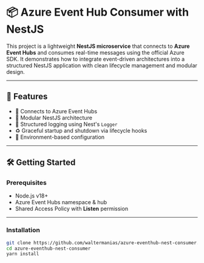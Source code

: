 # 📦 Azure Event Hub Consumer with NestJS

This project is a lightweight **NestJS microservice** that connects to **Azure Event Hubs** and consumes real-time messages using the official Azure SDK. It demonstrates how to integrate event-driven architectures into a structured NestJS application with clean lifecycle management and modular design.

---

## 🚀 Features

- 🔌 Connects to Azure Event Hubs
- 🧩 Modular NestJS architecture
- 🧾 Structured logging using Nest's `Logger`
- ♻️ Graceful startup and shutdown via lifecycle hooks
- 🔐 Environment-based configuration

---

## 🛠️ Getting Started

### Prerequisites

- Node.js v18+
- Azure Event Hubs namespace & hub
- Shared Access Policy with **Listen** permission

---

### Installation

```bash
git clone https://github.com/waltermanias/azure-eventhub-nest-consumer.git
cd azure-eventhub-nest-consumer
yarn install
